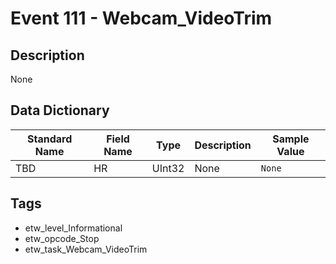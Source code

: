 # Event 111 - Webcam_VideoTrim

## Description
None

## Data Dictionary
|Standard Name|Field Name|Type|Description|Sample Value|
|---|---|---|---|---|
|TBD|HR|UInt32|None|`None`|

## Tags
* etw_level_Informational
* etw_opcode_Stop
* etw_task_Webcam_VideoTrim